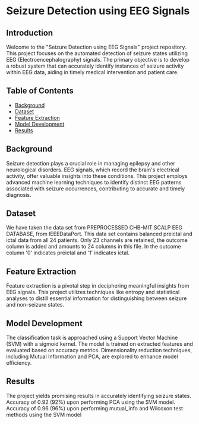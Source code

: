 # Seizure Detection using EEG Signals

## Introduction

Welcome to the "Seizure Detection using EEG Signals" project repository. 
This project focuses on the automated detection of seizure states utilizing EEG (Electroencephalography) signals. 
The primary objective is to develop a robust system that can accurately identify instances of seizure activity within EEG data, 
aiding in timely medical intervention and patient care.

## Table of Contents

- [Background](#background)
- [Dataset](#dataset)
- [Feature Extraction](#feature-extraction)
- [Model Development](#model-development)
- [Results](#results)

## Background

Seizure detection plays a crucial role in managing epilepsy and other neurological disorders. 
EEG signals, which record the brain's electrical activity, offer valuable insights into these conditions. 
This project employs advanced machine learning techniques to identify distinct EEG patterns associated with seizure occurrences, 
contributing to accurate and timely diagnosis.

## Dataset
We have taken the data set from PREPROCESSED CHB-MIT SCALP EEG DATABASE, from IEEEDataPort.
This data set contains balanced preictal and ictal data from all 24 patients. Only 23 channels are retained, the outcome column is added and amounts to 24 columns in this file. In the outcome column '0' indicates preictal and '1' indicates ictal.

## Feature Extraction
Feature extraction is a pivotal step in deciphering meaningful insights from EEG signals. This project utilizes techniques like entropy and statistical analyses to distill essential information for distinguishing between seizure and non-seizure states.

## Model Development
The classification task is approached using a Support Vector Machine (SVM) with a sigmoid kernel. The model is trained on extracted features and evaluated based on accuracy metrics. Dimensionality reduction techniques, including Mutual Information and PCA, are explored to enhance model efficiency.

## Results
The project yields promising results in accurately identifying seizure states.
Accuracy of 0.92 (92%) upon performing PCA using the SVM model.
Accuracy of 0.96 (96%) upon performing mutual_info and Wilcoxon test methods using the SVM model

